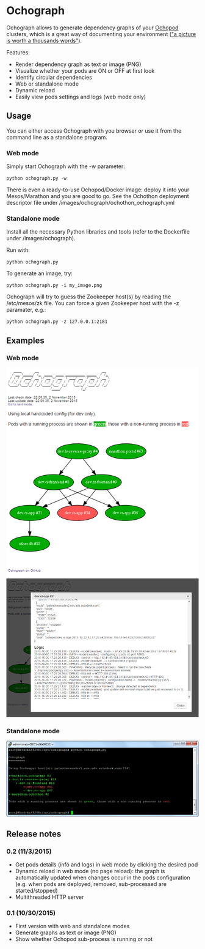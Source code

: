 # Ochograph
Ochograph allows to generate dependency graphs of your <a href="https://github.com/autodesk-cloud/ochopod" target="_blank">Ochopod</a> clusters, which is a great way of documenting your environment (<a href="https://en.wikipedia.org/wiki/A_picture_is_worth_a_thousand_words" target="_blank">"a picture is worth a thousands words"</a>).

Features:
- Render dependency graph as text or image (PNG)
- Visualize whether your pods are ON or OFF at first look
- Identify circular dependencies
- Web or standalone mode
- Dynamic reload
- Easily view pods settings and logs (web mode only)

## Usage
You can either access Ochograph with you browser or use it from the command line as a standalone program.

### Web mode
Simply start Ochograph with the -w parameter:
```
python ochograph.py -w
```
There is even a ready-to-use Ochopod/Docker image: deploy it into your Mesos/Marathon and you are good to go. See the Ochothon deployment descriptor file under /images/ochograph/ochothon_ochograph.yml
  
### Standalone mode
Install all the necessary Python libraries and tools (refer to the Dockerfile under /images/ochograph).

Run with:
```
python ochograph.py
```

To generate an image, try:
```
python ochograph.py -i my_image.png
```

Ochograph will try to guess the Zookeeper host(s) by reading the /etc/mesos/zk file. You can force a given Zookeeper host with the -z paramater, e.g.:
```
python ochograph.py -z 127.0.0.1:2181
```

## Examples

### Web mode
![Web mode](web_mode.png)
![Web mode](web_mode_2.png)

### Standalone mode
![Standalone mode](standalone_mode.png)

## Release notes

### 0.2 (11/3/2015)
- Get pods details (info and logs) in web mode by clicking the desired pod
- Dynamic reload in web mode (no page reload): the graph is automatically updated when changes occur in the pods configuration (e.g. when pods are deployed, removed, sub-processed are started/stopped)
- Multithreaded HTTP server 

### 0.1 (10/30/2015)
- First version with web and standalone modes
- Generate graphs as text or image (PNG)
- Show whether Ochopod sub-process is running or not